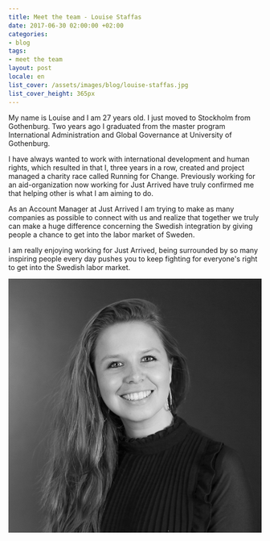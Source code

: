 ```yaml
---
title: Meet the team - Louise Staffas
date: 2017-06-30 02:00:00 +02:00
categories:
- blog
tags:
- meet the team
layout: post
locale: en
list_cover: /assets/images/blog/louise-staffas.jpg
list_cover_height: 365px
---
```


My name is Louise and I am 27 years old. I just moved to Stockholm from Gothenburg. Two years ago I graduated from the master program International Administration and Global Governance at University of Gothenburg.

I have always wanted to work with international development and human rights, which resulted in that I, three years in a row, created and project managed a charity race called Running for Change.
Previously working for an aid-organization now working for Just Arrived have truly confirmed me that helping other is what I am aiming to do.

As an Account Manager at Just Arrived I am trying to make as many companies as possible to connect with us and realize that together we truly can make a huge difference concerning the Swedish integration by giving people a chance to get into the labor market of Sweden.

I am really enjoying working for Just Arrived, being surrounded by so many inspiring people every day pushes you to keep fighting for everyone's right to get into the Swedish labor market.

![Louise Staffas](/assets/images/blog/louise-staffas.jpg)
